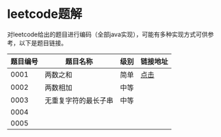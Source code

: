 # leetcode题解

对leetcode给出的题目进行编码（全部java实现），可能有多种实现方式可供参考，以下是题目链接。

| 题目编号 | 题目名称             | 级别 | 链接地址 |
| -------- | -------------------- | ---- | -------- |
| 0001     | 两数之和             | 简单 | [点击](https://github.com/lightingsui/leetcode/tree/master/src/1-%E4%B8%A4%E6%95%B0%E4%B9%8B%E5%92%8C) |
| 0002     | 两数相加             | 中等 |          |
| 0003     | 无重复字符的最长子串 | 中等 |          |
| 0004     |                      |      |          |
| 0005     |                      |      |          |

